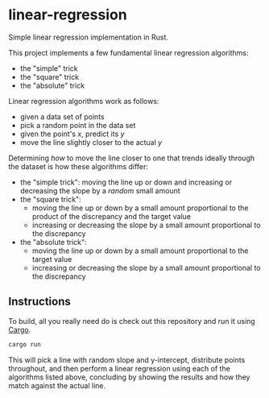 # linear-regression

Simple linear regression implementation in Rust.

This project implements a few fundamental linear regression algorithms:
- the "simple" trick
- the "square" trick
- the "absolute" trick

Linear regression algorithms work as follows:
- given a data set of points
- pick a random point in the data set
- given the point's _x_, predict its _y_
- move the line slightly closer to the actual _y_

Determining _how_ to move the line closer to one that trends ideally through the dataset is how these algorithms differ:
- the "simple trick": moving the line up or down and increasing or decreasing the slope by a _random_ small amount
- the "square trick":
  - moving the line up or down by a small amount proportional to the product of the discrepancy and the target value
  - increasing or decreasing the slope by a small amount proportional to the discrepancy
- the "absolute trick":
  - moving the line up or down by a small amount proportional to the target value
  - increasing or decreasing the slope by a small amount proportional to the discrepancy

## Instructions

To build, all you really need do is check out this repository and run it using [Cargo](https://doc.rust-lang.org/cargo/).

```bash
cargo run
```

This will pick a line with random slope and y-intercept, distribute points throughout, and then perform a linear regression using each of the algorithms listed above, concluding by showing the results and how they match against the actual line.
